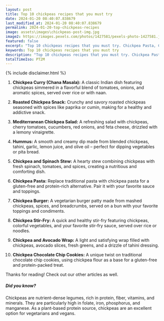 ```yaml
---
layout: post
title: Top 10 chickpeas recipes that you must try
date: 2024-01-20 08:40:07.838679
last_modified_at: 2024-01-20 08:40:07.838679
permalink: 2024-01-20-top-chickpeas-recipes
image: assets\images\chickpeas-post-img.jpg
image2: https://images.pexels.com/photos/1427581/pexels-photo-1427581.jpeg?auto=compress&cs=tinysrgb&h=650&w=940
featured: false
excerpt: "Top 10 chickpeas recipes that you must try. Chickpea Pasta, Chickpea Burger, Hummus made it to our top 10 list. Click to see if your favourite chickpea recipe made it in top 10"
keywords: Top 10 chickpeas recipes that you must try
description: "Top 10 chickpeas recipes that you must try. Chickpea Pasta, Chickpea Burger, Hummus made it to our top 10 list. Click to see if your favourite chickpea recipe made it in top 10"
totalTimeIso: PT2M
---
```

{% include disclaimer.html %}


1. **Chickpea Curry (Chana Masala):**
   A classic Indian dish featuring chickpeas simmered in a flavorful blend of tomatoes, onions, and aromatic spices, served over rice or with naan.

2. **Roasted Chickpea Snack:**
   Crunchy and savory roasted chickpeas seasoned with spices like paprika or cumin, making for a healthy and addictive snack.

3. **Mediterranean Chickpea Salad:**
   A refreshing salad with chickpeas, cherry tomatoes, cucumbers, red onions, and feta cheese, drizzled with a lemony vinaigrette.

4. **Hummus:**
   A smooth and creamy dip made from blended chickpeas, tahini, garlic, lemon juice, and olive oil – perfect for dipping vegetables or pita bread.

5. **Chickpea and Spinach Stew:**
   A hearty stew combining chickpeas with fresh spinach, tomatoes, and spices, creating a nutritious and comforting dish.

6. **Chickpea Pasta:**
   Replace traditional pasta with chickpea pasta for a gluten-free and protein-rich alternative. Pair it with your favorite sauce and toppings.

7. **Chickpea Burger:**
   A vegetarian burger patty made from mashed chickpeas, spices, and breadcrumbs, served on a bun with your favorite toppings and condiments.

8. **Chickpea Stir-Fry:**
   A quick and healthy stir-fry featuring chickpeas, colorful vegetables, and your favorite stir-fry sauce, served over rice or noodles.

9. **Chickpea and Avocado Wrap:**
   A light and satisfying wrap filled with chickpeas, avocado slices, fresh greens, and a drizzle of tahini dressing.

10. **Chickpea Chocolate Chip Cookies:**
    A unique twist on traditional chocolate chip cookies, using chickpea flour as a base for a gluten-free and protein-packed treat.

Thanks for reading! Check out our other articles as well.

<div class="card" style="margin-bottom:1rem">
  <div class="card-body">
    <h5 class="card-title">Did you know?</h5>
    <p class="card-text"> Chickpeas are nutrient-dense legumes, rich in protein, fiber, vitamins, and minerals. They are particularly high in folate, iron, phosphorus, and manganese. As a plant-based protein source, chickpeas are an excellent option for vegetarians and vegans.</p>
  </div>
</div>